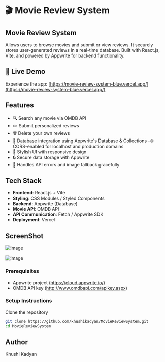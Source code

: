 # 🎬 Movie Review System

## Movie Review System
Allows users to browse movies and submit or view reviews. It securely stores user-generated reviews in a real-time database. Built with React.js, Vite, and powered by Appwrite for backend functionality.

## 🚀 Live Demo
Experience the app: [https://movie-review-system-blue.vercel.app/](https://movie-review-system-blue.vercel.app/)
##  Features
- 🔍 Search any movie via OMDB API
- ✏️ Submit personalized reviews
- 🗑️ Delete your own reviews
- 💾 Database integration using Appwrite's Database & Collections
-🌐 CORS-enabled for localhost and production domains
- 🎨 Stylish UI with responsive design
- 🔒 Secure data storage with Appwrite
- 🚫 Handles API errors and image fallback gracefully

##  Tech Stack
- **Frontend**: React.js + Vite
- **Styling**: CSS Modules / Styled Components
- **Backend**: Appwrite (Database)
- **Movie API**: OMDB API
- **API Communication**: Fetch / Appwrite SDK
- **Deployment**: Vercel

## ScreenShot
![image](https://github.com/user-attachments/assets/dc015a9a-7f62-44fd-90fd-f5eb398b6241)

![image](https://github.com/user-attachments/assets/30599f0a-17ea-480f-bfa1-c794e8ac6763)


### Prerequisites
- Appwrite project (https://cloud.appwrite.io/)
- OMDB API key (http://www.omdbapi.com/apikey.aspx)

### Setup Instructions
Clone the repository
   ```bash
   git clone https://github.com/khushikadyan/MovieReviewSystem.git
   cd MovieReviewSystem
```
## Author
Khushi Kadyan
